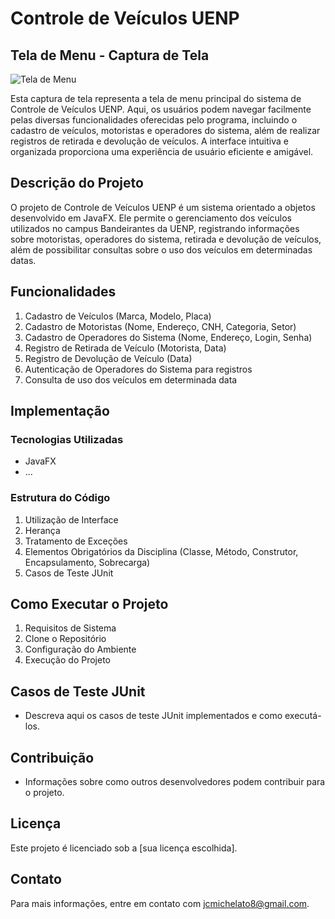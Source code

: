 # Controle de Veículos UENP

## Tela de Menu - Captura de Tela

![Tela de Menu](https://github.com/J0aoD3v/veiculosUENP/assets/101115833/39a40250-91ca-423d-991f-5858167c30c2)

Esta captura de tela representa a tela de menu principal do sistema de Controle de Veículos UENP. Aqui, os usuários podem navegar facilmente pelas diversas funcionalidades oferecidas pelo programa, incluindo o cadastro de veículos, motoristas e operadores do sistema, além de realizar registros de retirada e devolução de veículos. A interface intuitiva e organizada proporciona uma experiência de usuário eficiente e amigável.


## Descrição do Projeto

O projeto de Controle de Veículos UENP é um sistema orientado a objetos desenvolvido em JavaFX. Ele permite o gerenciamento dos veículos utilizados no campus Bandeirantes da UENP, registrando informações sobre motoristas, operadores do sistema, retirada e devolução de veículos, além de possibilitar consultas sobre o uso dos veículos em determinadas datas.

## Funcionalidades

1. Cadastro de Veículos (Marca, Modelo, Placa)
2. Cadastro de Motoristas (Nome, Endereço, CNH, Categoria, Setor)
3. Cadastro de Operadores do Sistema (Nome, Endereço, Login, Senha)
4. Registro de Retirada de Veículo (Motorista, Data)
5. Registro de Devolução de Veículo (Data)
6. Autenticação de Operadores do Sistema para registros
7. Consulta de uso dos veículos em determinada data

## Implementação

### Tecnologias Utilizadas

- JavaFX
- ...

### Estrutura do Código

1. Utilização de Interface
2. Herança
3. Tratamento de Exceções
4. Elementos Obrigatórios da Disciplina (Classe, Método, Construtor, Encapsulamento, Sobrecarga)
5. Casos de Teste JUnit

## Como Executar o Projeto

1. Requisitos de Sistema
2. Clone o Repositório
3. Configuração do Ambiente
4. Execução do Projeto

## Casos de Teste JUnit

- Descreva aqui os casos de teste JUnit implementados e como executá-los.

## Contribuição

- Informações sobre como outros desenvolvedores podem contribuir para o projeto.

## Licença

Este projeto é licenciado sob a [sua licença escolhida].

## Contato

Para mais informações, entre em contato com jcmichelato8@gmail.com.

